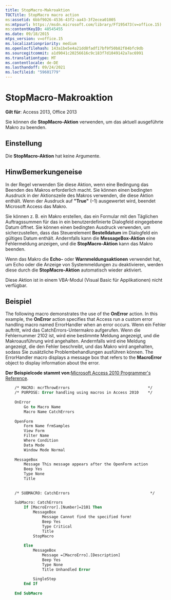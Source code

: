 ```yaml
---
title: StopMacro-Makroaktion
TOCTitle: StopMacro macro action
ms:assetid: 6bbf9026-4536-43f2-aa43-3f2ecea01005
ms:mtpsurl: https://msdn.microsoft.com/library/Ff195473(v=office.15)
ms:contentKeyID: 48545455
ms.date: 09/18/2015
mtps_version: v=office.15
ms.localizationpriority: medium
ms.openlocfilehash: 143a1be5e4a21dd8fadf17bf9f50b82f84bfc9db
ms.sourcegitcommit: a1d9041c20256616c9c183f7d1049142a7ac6991
ms.translationtype: MT
ms.contentlocale: de-DE
ms.lasthandoff: 09/24/2021
ms.locfileid: "59601779"
---
```

# <a name="stopmacro-macro-action"></a>StopMacro-Makroaktion

**Gilt für**: Access 2013, Office 2013

Sie können die **StopMacro-Aktion** verwenden, um das aktuell ausgeführte Makro zu beenden.

## <a name="setting"></a>Einstellung

Die **StopMacro-Aktion** hat keine Argumente.

## <a name="remarks"></a>HinwBemerkungeneise

In der Regel verwenden Sie diese Aktion, wenn eine Bedingung das Beenden des Makros erforderlich macht. Sie können einen bedingten Ausdruck in der Aktionszeile des Makros verwenden, die diese Aktion enthält. Wenn der Ausdruck auf **"True"** (–1) ausgewertet wird, beendet Microsoft Access das Makro.

Sie können z. B. ein Makro erstellen, das ein Formular mit den Täglichen Auftragssummen für das in ein benutzerdefinierte Dialogfeld eingegebene Datum öffnet. Sie können einen bedingten Ausdruck verwenden, um sicherzustellen, dass das Steuerelement **Bestelldatum** im Dialogfeld ein gültiges Datum enthält. Andernfalls kann die **MessageBox-Aktion** eine Fehlermeldung anzeigen, und die **StopMacro-Aktion** kann das Makro beenden.

Wenn das Makro die **Echo-** oder **Warnmeldungsaktionen** verwendet hat, um Echo oder die Anzeige von Systemmeldungen zu deaktivieren, werden diese durch die **StopMacro-Aktion** automatisch wieder aktiviert.

Diese Aktion ist in einem VBA-Modul (Visual Basic für Applikationen) nicht verfügbar.

## <a name="example"></a>Beispiel

The following macro demonstrates the use of the **OnError** action. In this example, the **OnError** action specifies that Access run a custom error handling macro named ErrorHandler when an error occurs. Wenn ein Fehler auftritt, wird das CatchErrors-Untermakro aufgerufen. Wenn die Fehlernummer 2102 ist, wird eine bestimmte Meldung angezeigt, und die Makroausführung wird angehalten. Andernfalls wird eine Meldung angezeigt, die den Fehler beschreibt, und das Makro wird angehalten, sodass Sie zusätzliche Problembehandlungen ausführen können. The ErrorHandler macro displays a message box that refers to the **MacroError** object to display information about the error.

**Der Beispielcode stammt von:**[Microsoft Access 2010 Programmer's Reference](https://www.amazon.com/Microsoft-Access-2010-Programmers-Reference/dp/8126528125).

```vb
    /* MACRO: mcrThrowErrors                                  */
    /* PURPOSE: Error handling using macros in Access 2010    */
    
    OnError
        Go to Macro Name
        Macro Name CatchErrors
    
    OpenForm 
        Form Name frmSamples
        View Form
        Filter Name
        Where Condition
        Data Mode
        Window Mode Normal
    
    MessageBox 
        Message This message appears after the OpenForm action
        Beep Yes
        Type None
        Title
    
    
    /* SUBMACRO: CatchErrors                                   */
    
    SubMacro: CatchErrors
        If [MacroError].[Number]=2101 Then
            MessageBox
                Message Cannot find the specified form!
                Beep Yes
                Type Critical
                Title
            StopMacro
    
        Else
            MessageBox
                Message =[MacroErro].[Description]
                Beep Yes
                Type None
                Title Unhandled Error
    
            SingleStep
        End If
    
    End SubMacro
```
